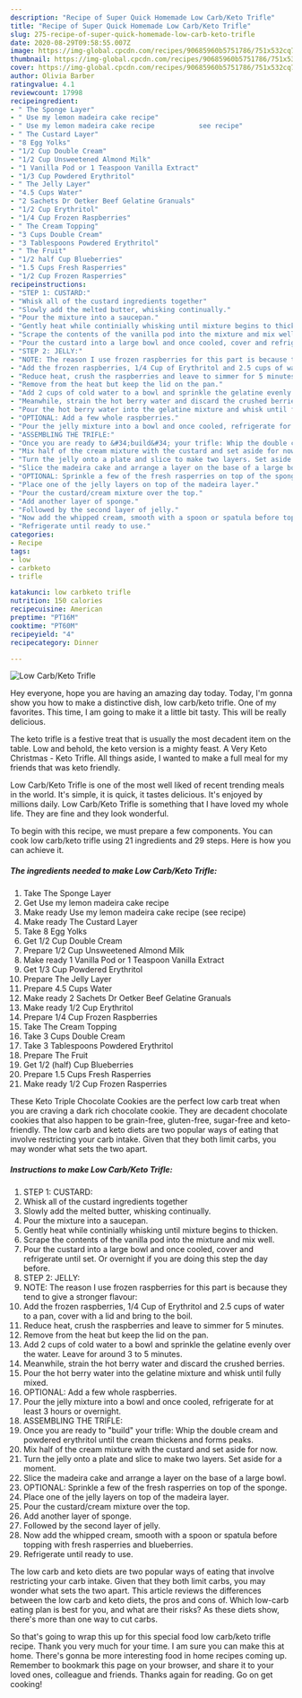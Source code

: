 ```yaml
---
description: "Recipe of Super Quick Homemade Low Carb/Keto Trifle"
title: "Recipe of Super Quick Homemade Low Carb/Keto Trifle"
slug: 275-recipe-of-super-quick-homemade-low-carb-keto-trifle
date: 2020-08-29T09:58:55.007Z
image: https://img-global.cpcdn.com/recipes/90685960b5751786/751x532cq70/low-carbketo-trifle-recipe-main-photo.jpg
thumbnail: https://img-global.cpcdn.com/recipes/90685960b5751786/751x532cq70/low-carbketo-trifle-recipe-main-photo.jpg
cover: https://img-global.cpcdn.com/recipes/90685960b5751786/751x532cq70/low-carbketo-trifle-recipe-main-photo.jpg
author: Olivia Barber
ratingvalue: 4.1
reviewcount: 17998
recipeingredient:
- " The Sponge Layer"
- " Use my lemon madeira cake recipe"
- " Use my lemon madeira cake recipe           see recipe"
- " The Custard Layer"
- "8 Egg Yolks"
- "1/2 Cup Double Cream"
- "1/2 Cup Unsweetened Almond Milk"
- "1 Vanilla Pod or 1 Teaspoon Vanilla Extract"
- "1/3 Cup Powdered Erythritol"
- " The Jelly Layer"
- "4.5 Cups Water"
- "2 Sachets Dr Oetker Beef Gelatine Granuals"
- "1/2 Cup Erythritol"
- "1/4 Cup Frozen Raspberries"
- " The Cream Topping"
- "3 Cups Double Cream"
- "3 Tablespoons Powdered Erythritol"
- " The Fruit"
- "1/2 half Cup Blueberries"
- "1.5 Cups Fresh Rasperries"
- "1/2 Cup Frozen Rasperries"
recipeinstructions:
- "STEP 1: CUSTARD:"
- "Whisk all of the custard ingredients together"
- "Slowly add the melted butter, whisking continually."
- "Pour the mixture into a saucepan."
- "Gently heat while continially whisking until mixture begins to thicken."
- "Scrape the contents of the vanilla pod into the mixture and mix well."
- "Pour the custard into a large bowl and once cooled, cover and refrigerate until set. Or overnight if you are doing this step the day before."
- "STEP 2: JELLY:"
- "NOTE: The reason I use frozen raspberries for this part is because they tend to give a stronger flavour:"
- "Add the frozen raspberries, 1/4 Cup of Erythritol and 2.5 cups of water to a pan, cover with a lid and bring to the boil."
- "Reduce heat, crush the raspberries and leave to simmer for 5 minutes."
- "Remove from the heat but keep the lid on the pan."
- "Add 2 cups of cold water to a bowl and sprinkle the gelatine evenly over the water. Leave for around 3 to 5 minutes."
- "Meanwhile, strain the hot berry water and discard the crushed berries."
- "Pour the hot berry water into the gelatine mixture and whisk until fully mixed."
- "OPTIONAL: Add a few whole raspberries."
- "Pour the jelly mixture into a bowl and once cooled, refrigerate for at least 3 hours or overnight."
- "ASSEMBLING THE TRIFLE:"
- "Once you are ready to &#34;build&#34; your trifle: Whip the double cream and powdered erythritol until the cream thickens and forms peaks."
- "Mix half of the cream mixture with the custard and set aside for now."
- "Turn the jelly onto a plate and slice to make two layers. Set aside for a moment."
- "Slice the madeira cake and arrange a layer on the base of a large bowl."
- "OPTIONAL: Sprinkle a few of the fresh rasperries on top of the sponge."
- "Place one of the jelly layers on top of the madeira layer."
- "Pour the custard/cream mixture over the top."
- "Add another layer of sponge."
- "Followed by the second layer of jelly."
- "Now add the whipped cream, smooth with a spoon or spatula before topping with fresh rasperries and blueberries."
- "Refrigerate until ready to use."
categories:
- Recipe
tags:
- low
- carbketo
- trifle

katakunci: low carbketo trifle 
nutrition: 150 calories
recipecuisine: American
preptime: "PT16M"
cooktime: "PT60M"
recipeyield: "4"
recipecategory: Dinner

---
```



![Low Carb/Keto Trifle](https://img-global.cpcdn.com/recipes/90685960b5751786/751x532cq70/low-carbketo-trifle-recipe-main-photo.jpg)

Hey everyone, hope you are having an amazing day today. Today, I'm gonna show you how to make a distinctive dish, low carb/keto trifle. One of my favorites. This time, I am going to make it a little bit tasty. This will be really delicious.

The keto trifle is a festive treat that is usually the most decadent item on the table. Low and behold, the keto version is a mighty feast. A Very Keto Christmas - Keto Trifle. All things aside, I wanted to make a full meal for my friends that was keto friendly.

Low Carb/Keto Trifle is one of the most well liked of recent trending meals in the world. It's simple, it is quick, it tastes delicious. It's enjoyed by millions daily. Low Carb/Keto Trifle is something that I have loved my whole life. They are fine and they look wonderful.


To begin with this recipe, we must prepare a few components. You can cook low carb/keto trifle using 21 ingredients and 29 steps. Here is how you can achieve it.

<!--inarticleads1-->

##### The ingredients needed to make Low Carb/Keto Trifle:

1. Take  The Sponge Layer
1. Get  Use my lemon madeira cake recipe
1. Make ready  Use my lemon madeira cake recipe           (see recipe)
1. Make ready  The Custard Layer
1. Take 8 Egg Yolks
1. Get 1/2 Cup Double Cream
1. Prepare 1/2 Cup Unsweetened Almond Milk
1. Make ready 1 Vanilla Pod or 1 Teaspoon Vanilla Extract
1. Get 1/3 Cup Powdered Erythritol
1. Prepare  The Jelly Layer
1. Prepare 4.5 Cups Water
1. Make ready 2 Sachets Dr Oetker Beef Gelatine Granuals
1. Make ready 1/2 Cup Erythritol
1. Prepare 1/4 Cup Frozen Raspberries
1. Take  The Cream Topping
1. Take 3 Cups Double Cream
1. Take 3 Tablespoons Powdered Erythritol
1. Prepare  The Fruit
1. Get 1/2 (half) Cup Blueberries
1. Prepare 1.5 Cups Fresh Rasperries
1. Make ready 1/2 Cup Frozen Rasperries


These Keto Triple Chocolate Cookies are the perfect low carb treat when you are craving a dark rich chocolate cookie. They are decadent chocolate cookies that also happen to be grain-free, gluten-free, sugar-free and keto-friendly. The low carb and keto diets are two popular ways of eating that involve restricting your carb intake. Given that they both limit carbs, you may wonder what sets the two apart. 

<!--inarticleads2-->

##### Instructions to make Low Carb/Keto Trifle:

1. STEP 1: CUSTARD:
1. Whisk all of the custard ingredients together
1. Slowly add the melted butter, whisking continually.
1. Pour the mixture into a saucepan.
1. Gently heat while continially whisking until mixture begins to thicken.
1. Scrape the contents of the vanilla pod into the mixture and mix well.
1. Pour the custard into a large bowl and once cooled, cover and refrigerate until set. Or overnight if you are doing this step the day before.
1. STEP 2: JELLY:
1. NOTE: The reason I use frozen raspberries for this part is because they tend to give a stronger flavour:
1. Add the frozen raspberries, 1/4 Cup of Erythritol and 2.5 cups of water to a pan, cover with a lid and bring to the boil.
1. Reduce heat, crush the raspberries and leave to simmer for 5 minutes.
1. Remove from the heat but keep the lid on the pan.
1. Add 2 cups of cold water to a bowl and sprinkle the gelatine evenly over the water. Leave for around 3 to 5 minutes.
1. Meanwhile, strain the hot berry water and discard the crushed berries.
1. Pour the hot berry water into the gelatine mixture and whisk until fully mixed.
1. OPTIONAL: Add a few whole raspberries.
1. Pour the jelly mixture into a bowl and once cooled, refrigerate for at least 3 hours or overnight.
1. ASSEMBLING THE TRIFLE:
1. Once you are ready to &#34;build&#34; your trifle: Whip the double cream and powdered erythritol until the cream thickens and forms peaks.
1. Mix half of the cream mixture with the custard and set aside for now.
1. Turn the jelly onto a plate and slice to make two layers. Set aside for a moment.
1. Slice the madeira cake and arrange a layer on the base of a large bowl.
1. OPTIONAL: Sprinkle a few of the fresh rasperries on top of the sponge.
1. Place one of the jelly layers on top of the madeira layer.
1. Pour the custard/cream mixture over the top.
1. Add another layer of sponge.
1. Followed by the second layer of jelly.
1. Now add the whipped cream, smooth with a spoon or spatula before topping with fresh rasperries and blueberries.
1. Refrigerate until ready to use.


The low carb and keto diets are two popular ways of eating that involve restricting your carb intake. Given that they both limit carbs, you may wonder what sets the two apart. This article reviews the differences between the low carb and keto diets, the pros and cons of. Which low-carb eating plan is best for you, and what are their risks? As these diets show, there&#39;s more than one way to cut carbs. 

So that's going to wrap this up for this special food low carb/keto trifle recipe. Thank you very much for your time. I am sure you can make this at home. There's gonna be more interesting food in home recipes coming up. Remember to bookmark this page on your browser, and share it to your loved ones, colleague and friends. Thanks again for reading. Go on get cooking!
